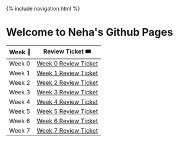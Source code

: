 {% include navigation.html %}
# Welcome to Neha's Github Pages

| Week 📆       |  Review Ticket 🎟 |
| ------------- | ---------------- |
| Week 0        | [Week 0 Review Ticket](https://github.com/nehapavani/CSP-Tri-3/issues/1)|
| Week 1        | [Week 1 Review Ticket](https://github.com/nehapavani/CSP-Tri-3/issues/2)|
| Week 2        | [Week 2 Review Ticket](https://github.com/nehapavani/CSP-Tri-3/issues/3)|
| Week 3        | [Week 3 Review Ticket](https://github.com/nehapavani/CSP-Tri-3/issues/4)|
| Week 4        | [Week 4 Review Ticket](https://github.com/nehapavani/CSP-Tri-3/issues/5)|
| Week 5        | [Week 5 Review Ticket](https://github.com/nehapavani/CSP-Tri-3/issues/6)|
| Week 6        | [Week 6 Review Ticket](https://github.com/nehapavani/CSP-Tri-3/issues/7)|
| Week 7        | [Week 7 Review Ticket](https://github.com/nehapavani/CSP-Tri-3/issues/8)|
